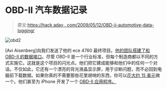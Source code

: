 # OBD-II 汽车数据记录

> 原文:[https://hack aday . com/2009/05/12/OBD-ii-automotive-data-logging/](https://hackaday.com/2009/05/12/obd-ii-automotive-data-logging/)

![obd2](../Images/465ff7e6309320d31cce430b7c156649.png "obd2")

[Avi Aisenberg]向我们发送了他的 ece 4760 最终项目。[他的团队搭建了和 OBD-II 的数据接口](http://courses.cit.cornell.edu/ee476/FinalProjects/s2009/ama64_maa66/ama64_maa66/index.html)。尽管 OBD-II 是一个行业标准，但每个制造商都以不同的方式实施它。这就是这个项目的闪光点。他们把它建成能够和他们中的任何一个对话。不仅如此，它还有一个漂亮的背光液晶显示屏，用于诊断问题，而不必回到电脑前下载数据。如果你真的不需要那些花里胡哨的东西，你可以[花大约 15 美元](http://hackaday.com/2007/11/07/inexpensive-pic-based-obd-2-interface/)做一个。他们甚至为 iPhone 开发了一个 [OBD-II 应用程序。](http://hackaday.com/2008/09/27/use-rev-on-your-iphone-to-read-your-obd-ii-port/)